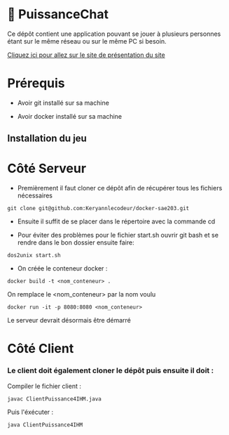 # 🎲 PuissanceChat

Ce dépôt contient une application pouvant se jouer à plusieurs personnes étant 
sur le même réseau ou sur le même PC si besoin.

[Cliquez ici pour allez sur le site de présentation du site](https://keryannlecodeur.github.io/docker-sae203/)

# Prérequis

- Avoir git installé sur sa machine

- Avoir docker installé sur sa machine


## Installation du jeu

# Côté Serveur

- Premièrement il faut cloner ce dépôt afin de récupérer tous les fichiers nécessaires

```
git clone git@github.com:Keryannlecodeur/docker-sae203.git
```


- Ensuite il suffit de se placer dans le répertoire avec la commande cd

- Pour éviter des problèmes pour le fichier start.sh ouvrir git bash et se rendre dans le bon dossier ensuite faire: 

```
dos2unix start.sh
```


- On créée le conteneur docker :

```
docker build -t <nom_conteneur> .
```

On remplace le <nom_conteneur> par la nom voulu

```
docker run -it -p 8080:8080 <nom_conteneur> 
```

Le serveur devrait désormais être démarré



# Côté Client 

###  Le client doit également cloner le dépôt puis ensuite il doit :

Compiler le fichier client  : 

```
javac ClientPuissance4IHM.java
```

Puis l'éxécuter :

```
java ClientPuissance4IHM
```
